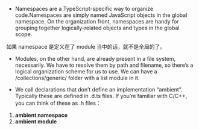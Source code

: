 * Namespaces are a TypeScript-specific way to organize code.Namespaces are simply named JavaScript objects in the global namespace. On the organization front, namespaces are handy for grouping together logically-related objects and types in the global scope. 

如果 namespace 是定义在了 module 当中的话，就不是全局的了。

* Modules, on the other hand, are already present in a file system, necessarily. We have to resolve them by path and filename, so there’s a logical organization scheme for us to use. We can have a /collections/generic/ folder with a list module in it.


* We call declarations that don’t define an implementation “ambient”. Typically these are defined in .d.ts files. If you’re familiar with C/C++, you can think of these as .h files：

1. **ambient namespace**
2. **ambient module**